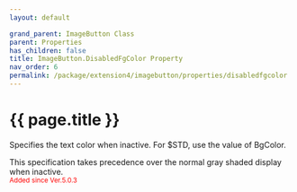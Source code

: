 ```yaml
---
layout: default

grand_parent: ImageButton Class
parent: Properties
has_children: false
title: ImageButton.DisabledFgColor Property
nav_order: 6
permalink: /package/extension4/imagebutton/properties/disabledfgcolor
---
```

# {{ page.title }}

Specifies the text color when inactive. For $STD, use the value of BgColor.

This specification takes precedence over the normal gray shaded display when inactive. <br><small><span style="color:red">Added since Ver.5.0.3</span><small>